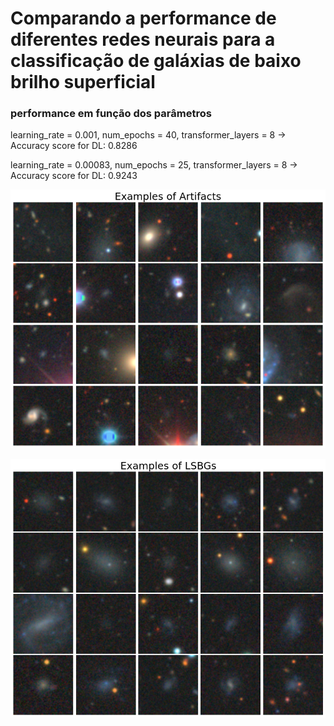# Comparando a performance de diferentes redes neurais para a classificação de galáxias de baixo brilho superficial

### performance em função dos parâmetros

learning_rate = 0.001, num_epochs = 40, transformer_layers = 8 -> Accuracy score for DL: 0.8286

learning_rate = 0.00083, num_epochs = 25, transformer_layers = 8 -> Accuracy score for DL: 0.9243


![alt text](https://github.com/Manuelstv/VIT-LSBGs/blob/main/img_artifacts.png?raw=true)

![alt text](https://github.com/Manuelstv/VIT-LSBGs/blob/main/img_lsbgs.png?raw=true)
